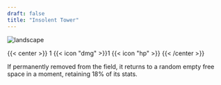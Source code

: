 ```yaml
---
draft: false
title: "Insolent Tower"
---
```


![landscape](/images/towers/towerS_72.png)

{{< center >}}
1 {{< icon "dmg" >}}1 {{< icon "hp" >}}
{{< /center >}}

If permanently removed from the field, it returns to a random empty free space in a moment, retaining 18% of its stats.